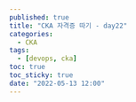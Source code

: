 ```yaml
---
published: true
title: "CKA 자격증 따기 - day22"
categories:
  - CKA
tags:
  - [devops, cka]
toc: true
toc_sticky: true
date: "2022-05-13 12:00"
---
```



